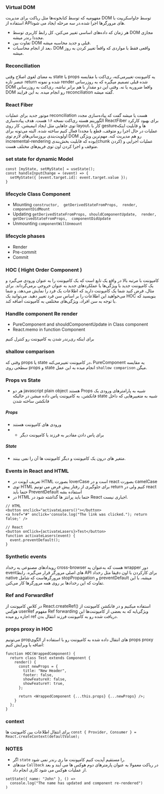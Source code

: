 ### Virtual DOM
مفهومیه که توسط کتابخونه‌ها مثل ریاکت برای مدیریت DOM توسط جاواسکریپت با استفاده از APIهای مرورگرها اجرا شده.در سه مرحله ایجاد می شود.
- هر زمان که داده‌های اساسی تغییر ‌می‌کنن، کل رابط کاربری توسط DOM مجازی مجددا رندر میشه.
- تفاوت بین DOM قبلی و جدید محاسبه میشه.
- بعد از انجام محاسبات، DOM واقعی فقط با مواردی که واقعاً تغییر کردن به روز میشه.
### Reconciliation
به معنای لغوی اصلاح وقتی state‌ یا props یه کامپوننت تغییر‌می‌کنه، ری‌اکت با مقایسه عنصر تازه return شده و نمونه render شده قبلی تصمیم میگیره که به روزرسانی DOM واقعا ضروریه یا نه. وقتی این دو مقدار با هم برابر نباشه، ری‌اکت به روزرسانی DOM رو انجام میده. به این فرایند reconciliation گفته میشه.

### React Fiber
موتور جدید برای عملیات reconciliation هست یا میشه گفت که پیاده‌سازی مجدد الگوریتم هسته ری‌اکت نسخه ۱۶ هست. هدف پیاده‌سازی ReactFiber برای بهبود کارکرد توی جاهایی مثل ایجاد انیمیشن، کار روی layout، کار با gestureها و قابلیت اینکه عملیات در حال اجرا رو متوقف، قطع یا مجددا فعال کنیم ساخته شده. البته می‌تونه برای اولویت‌بندی بروزسانی‌های لازم توی DOM رو هم مدیریت کنه. مهم‌ترین ویژگی incremental-rendering بوده که قابلیت بخش‌بندی(chunk کردن) عملیات اجرایی و متوقف و اجرا کردن اون توی فریم‌های مختلف هست.
### set state for dynamic Model
```
const [myState, setMyState] = useState();
const handleInputChange = (event) => {
  setMyState({ [event.target.id]: event.target.value });
}
```

### lifecycle Class Component
- Mounting `constructor,  getDerivedStateFromProps,  render,  componentDidMount`
- Updating `getDerivedStateFromProps, shouldComponentUpdate,  render,  getDerivedStateFromProps,  componentDidUpdate`
- Unmounting `componentWillUnmount`

### lifecycle phases
- Render
- Pre-commit
- Commit

### HOC ( Hight Order Component )
کامپوننت با مرتبه بالا
در واقع یک تابع است که یک کامپوننت را به عنوان ورودی می‌گیرد و یک کامپوننت جدید با ویژگی‌ها یا عملکردهای جدید به عنوان خروجی برمی‌گرداند. برای مثال، فرض کنید شما یک کامپوننت دارید که اطلاعات  یک فرد را نمایش می‌دهد، و شما می‌خواهید این اطلاعات را بر اساس سن فرد تغییر دهید. می‌توانید یک HOC بنویسید که با توجه به سن افراد، ویژگی‌های مختلفی به کامپوننت اضافه کند.
### Handlle component Re render
- PureComponent and shouldComponentUpdate in Class component
- React.memo in function Component
  
برای اینکه ری‌رندر شدن یه کامپوننت رو کنترل کنیم
### shallow comparison
وقتی که props یا state در کامپوننت تغییر‌می‌کنه، PureComponent یه مقایسه سطحی روی props و state انجام میده به این عمل `shallow comparison`  میگن.

### Props vs State
- هر دو  javascript plain object  هستند Props شبیه به پارامترهای ورودی یک فانکشن، به کامپوننت پاس داده میشن در حالیکه state شبیه به متغییرهایی که داخل فانکشن ساخته شدن
##### Props
- ورودی های کامپوننت هستند
- - برای پاس دادن مقادیر به فرزند یا کامپوننت دیگر
##### State
- متغیر های درون یک کامپوننت و دیگر کامپوننت ها آن را نمی بینند.

### Events in React and HTML
- تعریف ایونت در HTML بصورت loverCase است و در react بصورت camelCase
- توی HTML برای جلوگیری از رفتار پیش فرض می تونیم return کنیم ولی در react حتما باید PreventDefault استفاده بشه
- در HTML حتما باید پرانتز ها گذاشته شود در React اجباری نیست.
```
// HTML
<button onclick="activateLasers()"></button>
<a href="#" onclick='console.log("The link was clicked."); return false;' />

// React
<button onClick={activateLasers}>Test</button>
function activateLasers(event) {
  event.preventDefault();
}
```
### Synthetic events
رویدادهای مصنوعی یه رخداد cross-browser هست که به‌عنوان یه wrapper دور eventهای اصلی مرورگر قرار می‌گیره. رابط API برای کارکردن با اون دقیقا مثل رخداد native مرورگرهاست که شامل stopPropagation و preventDefault میشه، با این تفاوت که این رخداد‌ها بر روی همه مرورگرها کار می‌کنن.

### Ref and ForwardRef
در کلاس کامپوننت از React.createRef() استفاده میکنیم و در فانکشن کامپوننت از هوکس userRef 
مفهوم Ref forwarding ویژگی‌ایه که به بعضی از کامپوننت‌ها این اجازه رو میده ref دریافت شده رو به کامپوننت فرزند انتقال بدن.
### props proxy in HOC
می‌تونیم prop‌های انتقال داده شده به کامپوننت رو با استفاده از الگوی props proxy اضافه یا ویرایش کنیم:
```
function HOC(WrappedComponent) {
  return class Test extends Component {
    render() {
      const newProps = {
        title: "New Header",
        footer: false,
        showFeatureX: false,
        showFeatureY: true,
      };

      return <WrappedComponent {...this.props} {...newProps} />;
    }
  };
}
```

### context
برای انتقال اطلاعات بین کامپوننت ها 
``` const { Provider, Consumer } = React.createContext(defaultValue); ```


### NOTES
- اگر `state` را مستقیم آپدیت کنیم کامپوننت ما ری رندر نمی شود.
- متدهای `Callback` در ریاکت معمولا به عنوان پارمترهای دوم هوکس ها می آیند و بعد از عملیات هوکس می شود کاری انجام داد.
```
setState({ name: "John" }, () =>
  console.log("The name has updated and component re-rendered")
)
```
